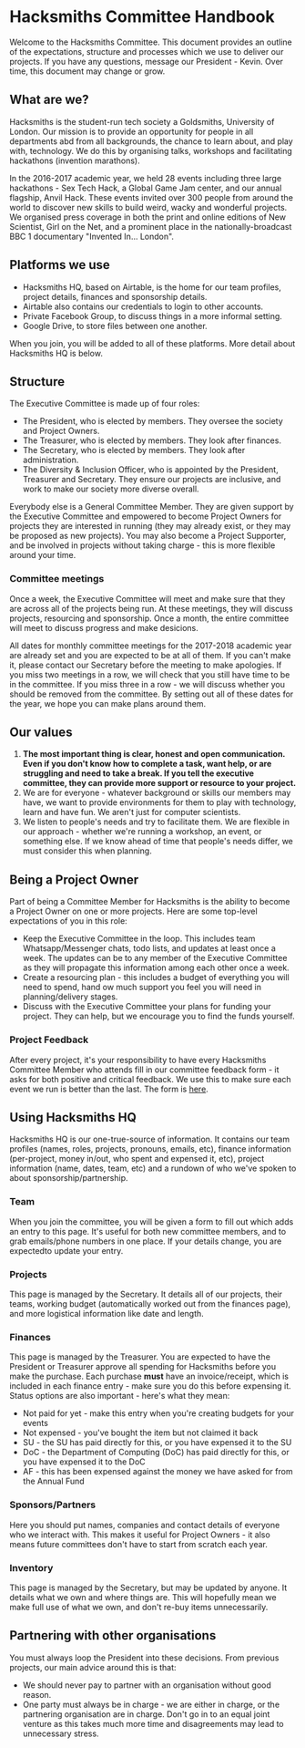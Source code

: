 # Hacksmiths Committee Handbook

Welcome to the Hacksmiths Committee. This document provides an outline of the expectations, structure and processes which we use to deliver our projects. If you have any questions, message our President - Kevin. Over time, this document may change or grow. 

## What are we?

Hacksmiths is the student-run tech society a Goldsmiths, University of London. Our mission is to provide an opportunity for people in all departments abd from all backgrounds, the chance to learn about, and play with, technology. We do this by organising talks, workshops and facilitating hackathons (invention marathons). 

In the 2016-2017 academic year, we held 28 events including three large hackathons - Sex Tech Hack, a Global Game Jam center, and our annual flagship, Anvil Hack. These events invited over 300 people from around the world to discover new skills to build weird, wacky and wonderful projects. We organised press coverage in both the print and online editions of New Scientist, Girl on the Net, and a prominent place in the nationally-broadcast BBC 1 documentary "Invented In… London". 

## Platforms we use

* Hacksmiths HQ, based on Airtable, is the home for our team profiles, project details, finances and sponsorship details.
* Airtable also contains our credentials to login to other accounts.
* Private Facebook Group, to discuss things in a more informal setting.
* Google Drive, to store files between one another.

When you join, you will be added to all of these platforms. More detail about Hacksmiths HQ is below. 

## Structure

The Executive Committee is made up of four roles:

* The President, who is elected by members. They oversee the society and Project Owners.
* The Treasurer, who is elected by members. They look after finances.
* The Secretary, who is elected by members. They look after administration.
* The Diversity & Inclusion Officer, who is appointed by the President, Treasurer and Secretary. They ensure our projects are inclusive, and work to make our society more diverse overall.

Everybody else is a General Committee Member. They are given support by the Executive Committee and empowered to become Project Owners for projects they are interested in running (they may already exist, or they may be proposed as new projects). You may also become a Project Supporter, and be involved in projects without taking charge - this is more flexible around your time. 

### Committee meetings

Once a week, the Executive Committee will meet and make sure that they are across all of the projects being run. At these meetings, they will discuss projects, resourcing and sponsorship. Once a month, the entire committee will meet to discuss progress and make desicions. 

All dates for monthly committee meetings for the 2017-2018 academic year are already set and you are expected to be at all of them. If you can't make it, please contact our Secretary before the meeting to make apologies. If you miss two meetings in a row, we will check that you still have time to be in the committee. If you miss three in a row - we will discuss whether you should be removed from the committee. By setting out all of these dates for the year, we hope you can make plans around them.

## Our values 

1. **The most important thing is clear, honest and open communication. Even if you don't know how to complete a task, want help, or are struggling and need to take a break. If you tell the executive committee, they can provide more support or resource to your project.**
2. We are for everyone - whatever background or skills our members may have, we want to provide environments for them to play with technology, learn and have fun. We aren't just for computer scientists.
3. We listen to people's needs and try to facilitate them. We are flexible in our approach - whether we're running a workshop, an event, or something else. If we know ahead of time that people's needs differ, we must consider this when planning. 

## Being a Project Owner

Part of being a Committee Member for Hacksmiths is the ability to become a Project Owner on one or more projects. Here are some top-level expectations of you in this role:

* Keep the Executive Committee in the loop. This includes team Whatsapp/Messenger chats, todo lists, and updates at least once a week. The updates can be to any member of the Executive Committee as they will propagate this information among each other once a week.
* Create a resourcing plan - this includes a budget of everything you will need to spend, hand ow much support you feel you will need in planning/delivery stages.
* Discuss with the Executive Committee your plans for funding your project. They can help, but we encourage you to find the funds yourself.

### Project Feedback

After every project, it's your responsibility to have every Hacksmiths Committee Member who attends fill in our committee feedback form - it asks for both positive and critical feedback. We use this to make sure each event we run is better than the last. The form is [here](https://goo.gl/forms/FLVHcfprbgpjcH7g1).

## Using Hacksmiths HQ

Hacksmiths HQ is our one-true-source of information. It contains our team profiles (names, roles, projects, pronouns, emails, etc), finance information (per-project, money in/out, who spent and expensed it, etc), project information (name, dates, team, etc) and a rundown of who we've spoken to about sponsorship/partnership. 

### Team

When you join the committee, you will be given a form to fill out which adds an entry to this page. It's useful for both new committee members, and to grab emails/phone numbers in one place. If your details change, you are expectedto update your entry.

### Projects

This page is managed by the Secretary. It details all of our projects, their teams, working budget (automatically worked out from the finances page), and more logistical information like date and length. 

### Finances

This page is managed by the Treasurer. You are expected to have the President or Treasurer approve all spending for Hacksmiths before you make the purchase. Each purchase **must** have an invoice/receipt, which is included in each finance entry - make sure you do this before expensing it. Status options are also important - here's what they mean:

* Not paid for yet - make this entry when you're creating budgets for your events
* Not expensed - you've bought the item but not claimed it back
* SU - the SU has paid directly for this, or you have expensed it to the SU
* DoC - the Department of Computing (DoC) has paid directly for this, or you have expensed it to the DoC
* AF - this has been expensed against the money we have asked for from the Annual Fund

### Sponsors/Partners

Here you should put names, companies and contact details of everyone who we interact with. This makes it useful for Project Owners - it also means future committees don't have to start from scratch each year.

### Inventory

This page is managed by the Secretary, but may be updated by anyone. It details what we own and where things are. This will hopefully mean we make full use of what we own, and don't re-buy items unnecessarily.

## Partnering with other organisations

You must always loop the President into these decisions. From previous projects, our main advice around this is that:

* We should never pay to partner with an organisation without good reason.
* One party must always be in charge - we are either in charge, or the partnering organisation are in charge. Don't go in to an equal joint venture as this takes much more time and disagreements may lead to unnecessary stress.
